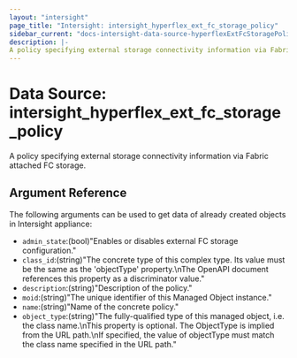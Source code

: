 ```yaml
---
layout: "intersight"
page_title: "Intersight: intersight_hyperflex_ext_fc_storage_policy"
sidebar_current: "docs-intersight-data-source-hyperflexExtFcStoragePolicy"
description: |-
A policy specifying external storage connectivity information via Fabric attached FC storage.
---
```


# Data Source: intersight_hyperflex_ext_fc_storage_policy
A policy specifying external storage connectivity information via Fabric attached FC storage.
## Argument Reference
The following arguments can be used to get data of already created objects in Intersight appliance:
* `admin_state`:(bool)"Enables or disables external FC storage configuration."
* `class_id`:(string)"The concrete type of this complex type. Its value must be the same as the 'objectType' property.\nThe OpenAPI document references this property as a discriminator value."
* `description`:(string)"Description of the policy."
* `moid`:(string)"The unique identifier of this Managed Object instance."
* `name`:(string)"Name of the concrete policy."
* `object_type`:(string)"The fully-qualified type of this managed object, i.e. the class name.\nThis property is optional. The ObjectType is implied from the URL path.\nIf specified, the value of objectType must match the class name specified in the URL path."
